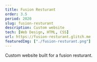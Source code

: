 ```yaml
---
title: Fusion Resturant
order: 3.5
period: 2020
slug: fusion-resturant
description: Custom website
tech: [Web Design, HTML, CSS]
url: https://fusion-resturant.glitch.me
featuredImg: ["./fusion-resturant.png"]
---
```


Custom website built for a fusion resturant.